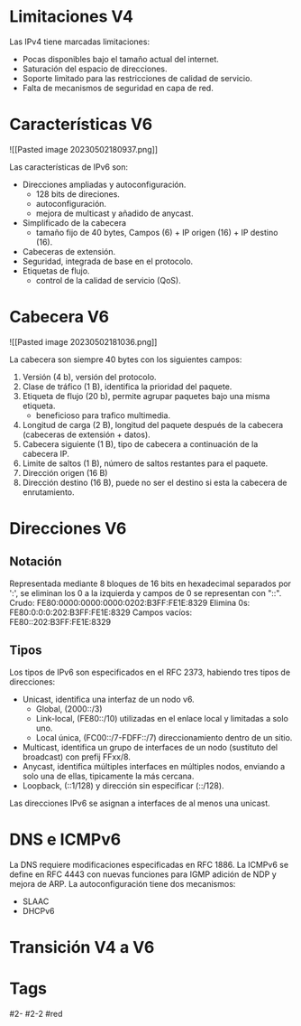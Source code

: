 # Limitaciones V4
Las IPv4 tiene marcadas limitaciones:
- Pocas disponibles bajo el tamaño actual del internet.
- Saturación del espacio de direcciones.
- Soporte limitado para las restricciones de calidad de servicio.
- Falta de mecanismos de seguridad en capa de red.

# Características V6

![[Pasted image 20230502180937.png]]

Las características de IPv6 son:
- Direcciones ampliadas y autoconfiguración.
	- 128 bits de direciones.
	- autoconfiguración.
	- mejora de multicast y añadido de anycast.
- Simplificado de la cabecera
	- tamaño fijo de 40 bytes, Campos (6) + IP origen (16) + IP destino (16).
- Cabeceras de extensión.
- Seguridad, integrada de base en el protocolo.
- Etiquetas de flujo.
	- control de la calidad de servicio (QoS).

# Cabecera V6

![[Pasted image 20230502181036.png]]

La cabecera son siempre 40 bytes con los siguientes campos:
1. Versión (4 b), versión del protocolo.
2. Clase de tráfico (1 B), identifica la prioridad del paquete.
3. Etiqueta de flujo (20 b), permite agrupar paquetes bajo una misma etiqueta.
	- beneficioso para trafico multimedia.
4. Longitud de carga (2 B), longitud del paquete después de la cabecera (cabeceras de extensión + datos).
5. Cabecera siguiente (1 B), tipo de cabecera a continuación de la cabecera IP.
6. Limite de saltos (1 B), número de saltos restantes para el paquete.
7. Dirección origen (16 B)
8. Dirección destino (16 B), puede no ser el destino si esta la cabecera de enrutamiento.

# Direcciones V6
## Notación
Representada mediante 8 bloques de 16 bits en hexadecimal separados por ':', se eliminan los 0 a la izquierda y campos de 0 se representan con "::".
Crudo: FE80:0000:0000:0000:0202:B3FF:FE1E:8329
Elimina 0s: FE80:0:0:0:202:B3FF:FE1E:8329
Campos vacíos: FE80::202:B3FF:FE1E:8329
## Tipos
Los tipos de IPv6 son especificados en el RFC 2373, habiendo tres tipos de direcciones:
- Unicast, identifica una interfaz de un nodo v6.
	- Global, (2000::/3)
	- Link-local, (FE80::/10) utilizadas en el enlace local y limitadas a solo uno.
	- Local única, (FC00::/7-FDFF::/7) direccionamiento dentro de un sitio.
- Multicast, identifica un grupo de interfaces de un nodo (sustituto del broadcast) con prefij FFxx/8.
- Anycast, identifica múltiples interfaces en múltiples nodos, enviando a solo una de ellas, tipicamente la más cercana.
- Loopback, (::1/128) y dirección sin especificar (::/128).

Las direcciones IPv6 se asignan a interfaces de al menos una unicast.
# DNS e ICMPv6
La DNS requiere modificaciones especificadas en RFC 1886.
La ICMPv6 se define en RFC 4443 con nuevas funciones para IGMP adición de NDP y mejora de ARP.
La autoconfiguración tiene dos mecanismos:
- SLAAC
- DHCPv6
# Transición V4 a V6
# Tags
#2- 
#2-2 
#red 